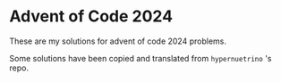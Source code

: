 # Advent of Code 2024

These are my solutions for advent of code 2024 problems.

Some solutions have been copied and translated from `hypernuetrino` 's repo.
